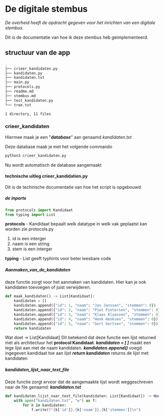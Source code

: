 # De digitale stembus

*De overheid heeft de opdracht gegeven voor het inrichten van een digitale stembus.*

Dit is de documentatie van hoe ik deze stembus heb geimplementeerd.

## structuur van de app

```bash
.
├── crieer_kandidaten.py
├── kandidaten.py
├── kandidaten.txt
├── main.py
├── protocols.py
├── readme.md
├── stembus.md
├── test_kandidaten.py
└── tree.txt

1 directory, 11 files
```

### crieer_kandidaten

Hiermee maak je een "***database***" aan genaamd *kandidaten.txt*

Deze database maak je met het volgende commando

```bash
python3 crieer_kandidaten.py
```

Nu wordt automatisch de database aangemaakt

#### technische uitleg crieer_kandidatien.py

Dit is de techinsche documentatie van  hoe het script is opgebouwd

##### de inports

```python
from protocols import Kandidaat
from typing import List
```

**protocols** - Kandidaat bepaalt welk datatype in welk vak geplaatst kan worden zie protocols.py

 1. id is een interger
 2. naam is een string
 3. stem is een interger

**typing** - List geeft typhints voor beter leesbare code

##### Aanmaken_van_de_kandidaten

deze functie zorgt voor het aanmaken van kandidaten.
Hier kan je ook kandidaten toevoegen of juist verwijderen.

```python
def maak_kandidaten() -> List[Kandidaat]:
    kandidaten = []
    kandidaten.append({"id": 1, "naam": "Jan Janssen", "stemmen": 0})
    kandidaten.append({"id": 2, "naam": "Piet Pietersen", "stemmen": 0})
    kandidaten.append({"id": 3, "naam": "Klaas Klaassen", "stemmen": 0})
    kandidaten.append({"id": 4, "naam": "Henk Henksen", "stemmen": 0})
    kandidaten.append({"id": 5, "naam": "Gert Gertsen", "stemmen": 0})
    return kandidaten
```

Wat doet -> List[Kandidaat]
Dit betekend dat deze functie een lijst returned met als architectuur het **protocol Kandidaat**.
***kandidaten = [ ]*** maakt een lege lijst aan met de naam kandidaten.
***kandidaten.append()*** voegd ingegeven kandidaat toe aan lijst
***return kandidaten*** returns de lijst met kandidaten

##### kandidaten_lijst_naar_text_file

Deze functie zorgt ervoor dat de aangemaakte lijst wordt weggeschreven naar de file genaamd: ***kandidaten.txt***

```python
def kandidaten_lijst_naar_text_file(kandidaten: List[Kandidaat]) -> None:
    with open("kandidaten.txt", "w") as f:
        for k in kandidaten:
            f.write(f"{k['id']},{k['naam']},{k['stemmen']}\n")
```